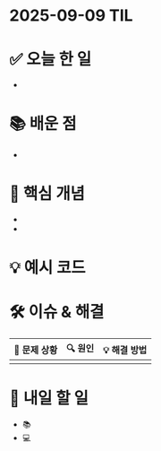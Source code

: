 ﻿# 2025-09-09 TIL

# ✅ 오늘 한 일
- 

# 📚 배운 점
- 

# 📌 핵심 개념
- 
- 

# 💡 예시 코드



# 🛠️ 이슈 & 해결
| 🐞 문제 상황 | 🔍 원인 | 💡 해결 방법 |
|--------------|--------|--------------|
|  |  |  |

# 🎯 내일 할 일
- 📚 
- 💻 
